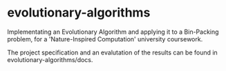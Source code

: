 # evolutionary-algorithms
Implementating an Evolutionary Algorithm and applying it to a Bin-Packing problem, for a 'Nature-Inspired Computation' university coursework.

The project specification and an evalutation of the results can be found in evolutionary-algorithms/docs.
